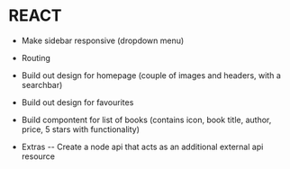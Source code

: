# REACT
- Make sidebar responsive (dropdown menu)
- Routing
- Build out design for homepage (couple of images and headers, with a searchbar)
- Build out design for favourites
- Build compontent for list of books (contains icon, book title, author, price, 5 stars with functionality) 

- Extras
-- Create a node api that acts as an additional external api resource